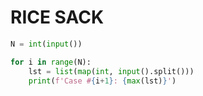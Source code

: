 # RICE SACK

```python
N = int(input())

for i in range(N):
    lst = list(map(int, input().split()))
    print(f'Case #{i+1}: {max(lst)}')
```
